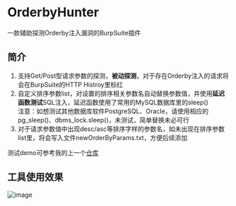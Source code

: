 # OrderbyHunter
一款辅助探测Orderby注入漏洞的BurpSuite插件

## 简介
1. 支持Get/Post型请求参数的探测，**被动探测**，对于存在Orderby注入的请求将会在BurpSuite的HTTP Histroy里标红
2. 自定义排序参数list，对设置的排序相关参数名自动替换参数值，并使用**延迟函数测试**SQL注入，延迟函数使用了常用的MySQL数据库里的sleep()  
注意：如想测试其他数据库软件PostgreSQL、Oracle，请使用相应的pg_sleep()、dbms_lock.sleep()，未测试，简单替换未必可行
3. 对于请求参数值中出现desc/asc等排序字样的参数名，如未出现在排序参数list里，将会写入文件newOrderByParams.txt，方便后续添加

测试demo可参考我的上一个[仓库](https://github.com/ce-automne/OrderbyInjectionDemo)

## 工具使用效果

![image](https://user-images.githubusercontent.com/20917372/113467475-c315c380-9475-11eb-9469-1a8a451ecc15.png)


